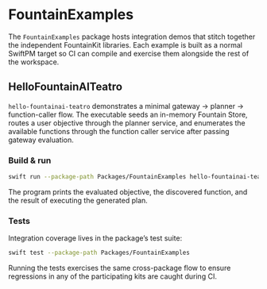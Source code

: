 # FountainExamples

The `FountainExamples` package hosts integration demos that stitch together the
independent FountainKit libraries. Each example is built as a normal SwiftPM
target so CI can compile and exercise them alongside the rest of the workspace.

## HelloFountainAITeatro

`hello-fountainai-teatro` demonstrates a minimal gateway → planner →
function-caller flow. The executable seeds an in-memory Fountain Store, routes a
user objective through the planner service, and enumerates the available
functions through the function caller service after passing gateway evaluation.

### Build & run

```bash
swift run --package-path Packages/FountainExamples hello-fountainai-teatro
```

The program prints the evaluated objective, the discovered function, and the
result of executing the generated plan.

### Tests

Integration coverage lives in the package’s test suite:

```bash
swift test --package-path Packages/FountainExamples
```

Running the tests exercises the same cross-package flow to ensure regressions in
any of the participating kits are caught during CI.
